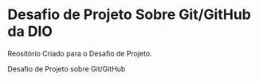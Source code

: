 # Desafio de Projeto Sobre Git/GitHub da DIO
Reositório Criado para o Desafio de Projeto.

Desafio de Projeto sobre Git/GitHub
